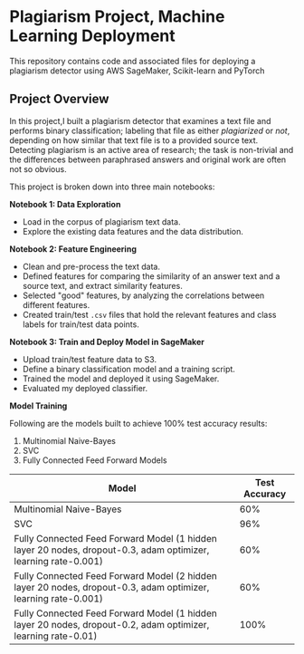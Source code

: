 # Plagiarism Project, Machine Learning Deployment

This repository contains code and associated files for deploying a plagiarism detector using AWS SageMaker, Scikit-learn
and PyTorch

## Project Overview

In this project,I built a plagiarism detector that examines a text file and performs binary classification; labeling 
that file as either *plagiarized* or *not*, depending on how similar that text file is to a provided source text. 
Detecting plagiarism is an active area of research; the task is non-trivial and the differences between paraphrased 
answers and original work are often not so obvious.

This project is broken down into three main notebooks:

**Notebook 1: Data Exploration**
* Load in the corpus of plagiarism text data.
* Explore the existing data features and the data distribution.

**Notebook 2: Feature Engineering**

* Clean and pre-process the text data.
* Defined features for comparing the similarity of an answer text and a source text, and extract similarity features.
* Selected "good" features, by analyzing the correlations between different features.
* Created train/test `.csv` files that hold the relevant features and class labels for train/test data points.

**Notebook 3: Train and Deploy Model in SageMaker**

* Upload train/test feature data to S3.
* Define a binary classification model and a training script.
* Trained the model and deployed it using SageMaker.
* Evaluated my deployed classifier.


**Model Training**

Following are the models built to achieve 100% test accuracy results:

1. Multinomial Naive-Bayes
2. SVC
3. Fully Connected Feed Forward Models

| Model | Test Accuracy |
| --- | --- |
| Multinomial Naive-Bayes | 60% |
| SVC | 96% |
| Fully Connected Feed Forward Model (1 hidden layer 20 nodes, dropout-0.3, adam optimizer, learning rate-0.001) | 60% |
| Fully Connected  Feed Forward Model (2 hidden layer 20 nodes, dropout-0.3, adam optimizer, learning rate-0.001) | 60% |
| Fully Connected  Feed Forward Model (1 hidden layer 20 nodes, dropout-0.2, adam optimizer, learning rate-0.01) | 100% |
